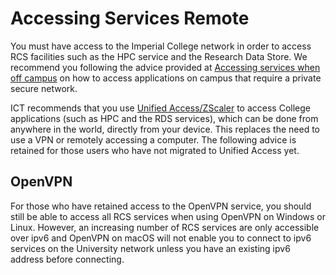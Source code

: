 # Accessing Services Remote

You must have access to the Imperial College network in order to access RCS facilities such as the HPC service and the Research Data Store. We recommend you following the advice provided at [Accessing services when off campus](https://www.imperial.ac.uk/admin-services/ict/self-service/connect-communicate/remote-access/) on how to access applications on campus that require a private secure network.

ICT recommends that you use [Unified Access/ZScaler](https://www.imperial.ac.uk/admin-services/ict/self-service/connect-communicate/remote-access/unified-access/) to access College applications (such as HPC and the RDS services), which can be done from anywhere in the world, directly from your device. This replaces the need to use a VPN or remotely accessing a computer. The following advice is retained for those users who have not migrated to Unified Access yet.

## OpenVPN

For those who have retained access to the OpenVPN service, you should still be able to access all RCS services when using OpenVPN on Windows or Linux. However, an increasing number of RCS services are only accessible over ipv6 and OpenVPN on macOS will not enable you to connect to ipv6 services on the University network unless you have an existing ipv6 address before connecting.